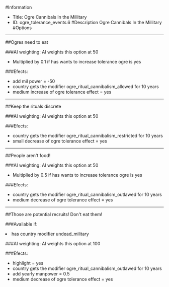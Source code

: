 #Information
 - Title: Ogre Cannibals In the Millitary
 - ID: ogre_tolerance_events.6
#Description
Ogre Cannibals In the Millitary
#Options

___
##Ogres need to eat

###AI weighting:
AI weights this option at 50
 - Multiplied by 0.1 if has wants to increase tolerance ogre is yes


###Efects:<ul><li>add mil power = -50</li><li>country gets the modifier ogre_ritual_cannibalism_allowed for 10 years</li><li>medium increase of ogre tolerance effect = yes</li></ul>

___
##Keep the rituals discrete

###AI weighting:
AI weights this option at 50


###Efects:<ul><li>country gets the modifier ogre_ritual_cannibalism_restricted for 10 years</li><li>small decrease of ogre tolerance effect = yes</li></ul>

___
##People aren't food!

###AI weighting:
AI weights this option at 50
 - Multiplied by 0.5 if has wants to increase tolerance ogre is yes


###Efects:<ul><li>country gets the modifier ogre_ritual_cannibalism_outlawed for 10 years</li><li>medium decrease of ogre tolerance effect = yes</li></ul>

___
##Those are potential recruits! Don't eat them!

###Available if:
<li>has country modifier undead_military</li>

###AI weighting:
AI weights this option at 100


###Efects:<ul><li>highlight = yes</li><li>country gets the modifier ogre_ritual_cannibalism_outlawed for 10 years</li><li>add yearly manpower = 0.5</li><li>medium decrease of ogre tolerance effect = yes</li></ul>
